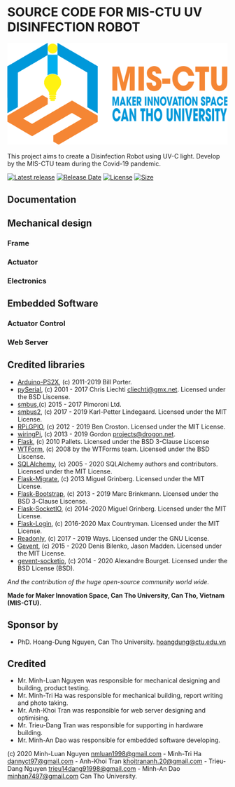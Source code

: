 # SOURCE CODE FOR MIS-CTU UV DISINFECTION ROBOT

[![MIS-CTU logo](/docs/pictures/MIS_CTU.png)](https://mis.ctu.edu.vn/)

This project aims to create a Disinfection Robot using UV-C light.
Develop by the MIS-CTU team during the Covid-19 pandemic.

[![Latest release](https://img.shields.io/github/v/release/minhan74/UV-Robot?include_prereleases)](https://github.com/minhan74/UV-Robot/releases/latest)
[![Release Date](https://img.shields.io/github/release-date-pre/minhan74/UV-Robot)](https://github.com/minhan74/UV-Robot/releases/latest/)
[![License](https://img.shields.io/badge/license-MIT-green)](LICENSE) <!-- [![License](https://img.shields.io/github/license/minhan74/UV-Robot.svg)](LICENSE) -->
[![Size](https://img.shields.io/github/repo-size/minhan74/UV-Robot)](https://github.com/minhan74/UV-Robot/)

## Documentation

<!-- * **[Full Report]**: detailed explaination on how we create this system and how to use it (school scientific research report - in Vietnamese).
* **[Hardware assembling instruction]**: how to re-create the hardware (extracted from the full report - in Vietnamese).
* **[Hardware files]**: ready-to-print parts of the cover and PCB.
* **[ESP32 - How to use the device]**: Guidance on how to properly setup the device for usage (extracted from the full report - in Vietnamese).
* **[ESP32 - Flash Instruction]**: Instruction on how to flash a ready-to-use binary file to esp32 (in English).
* **[ESP32 - Prepare Developing Environment]**: Guidance on how to prepare an appropriate developing environment for esp32 (in English).
* **[Web server - How to use]**: How to use the web server (in Vietnamese).
* **[Web server - Create localhost server]**: How to create a localhost server for locally use (in Vietnamese).
* **[Web server - Create globalhost server]**: How to create a globalhost server for internet use (in Vietnamese). -->

## Mechanical design

### Frame

### Actuator

### Electronics

## Embedded Software

### Actuator Control

### Web Server

## Credited libraries

- [Arduino-PS2X], (c) 2011-2019 Bill Porter.
- [pySerial], (c) 2001 - 2017 Chris Liechti <cliechti@gmx.net>. Licensed under the BSD Liscense.
- [smbus],(c) 2015 - 2017 Pimoroni Ltd.
- [smbus2], (c) 2017 - 2019 Karl-Petter Lindegaard. Licensed under the MIT License.
- [RPi.GPIO], (c) 2012 - 2019 Ben Croston. Licensed under the MIT License.
- [wiringPi], (c) 2013 - 2019 Gordon <projects@drogon.net>.
- [Flask], (c) 2010 Pallets. Licensed under the BSD 3-Clause Liscense
- [WTForm], (c) 2008 by the WTForms team. Licensed under the BSD Liscense.
- [SQLAlchemy], (c) 2005 - 2020 SQLAlchemy authors and contributors. Licensed under the MIT License.
- [Flask-Migrate], (c) 2013 Miguel Grinberg. Licensed under the MIT License.
- [Flask-Bootstrap], (c) 2013 - 2019 Marc Brinkmann. Licensed under the BSD 3-Clause Liscense.
- [Flask-SocketIO], (c) 2014-2020 Miguel Grinberg. Licensed under the MIT License.
- [Flask-Login], (c) 2016-2020 Max Countryman. Licensed under the MIT License.
- [Readonly], (c) 2017 - 2019 Ways. Licensed under the GNU License.
- [Gevent], (c) 2015 - 2020 Denis Bilenko, Jason Madden. Licensed under the MIT License.
- [gevent-socketio], (c) 2014 - 2020 Alexandre Bourget. Licensed under the BSD License (BSD).

 _And the contribution of the huge open-source community world wide._

**Made for Maker Innovation Space, Can Tho University, Can Tho, Vietnam (MIS-CTU).**

## Sponsor by

- PhD. Hoang-Dung Nguyen, Can Tho University. <hoangdung@ctu.edu.vn>

## Credited

- Mr. Minh-Luan Nguyen was responsible for mechanical designing and building, product testing.
- Mr. Minh-Tri Ha was responsible for mechanical building, report writing and photo taking.
- Mr. Anh-Khoi Tran was responsible for web server designing and optimising.
- Mr. Trieu-Dang Tran was responsible for supporting in hardware building.
- Mr. Minh-An Dao was responsible for embedded software developing.

 (c) 2020 Minh-Luan Nguyen <nmluan1998@gmail.com> - Minh-Tri Ha <dannyct97@gmail.com> - Anh-Khoi Tran <khoitrananh.20@gmail.com> - Trieu-Dang Nguyen <trieu14dang91998@gmail.com> - Minh-An Dao <minhan7497@gmail.com> Can Tho University.

 <!-- Links -->

[Arduino-PS2X]: https://github.com/madsci1016/Arduino-PS2X
[pySerial]: https://github.com/pyserial/pyserial
[smbus]: https://github.com/pimoroni/py-smbus
[smbus2]: https://github.com/kplindegaard/smbus2
[RPi.GPIO]: https://pypi.org/project/RPi.GPIO/
[wiringPi]: http://wiringpi.com/
[Flask]: https://github.com/pallets/flask
[WTForm]: https://github.com/wtforms/wtforms
[SQLAlchemy]: https://github.com/sqlalchemy/sqlalchemy
[Flask-Migrate]: https://github.com/miguelgrinberg/Flask-Migrate
[Flask-Bootstrap]: https://github.com/mbr/flask-bootstrap
[Flask-SocketIO]: https://github.com/miguelgrinberg/Flask-SocketIO
[Flask-Login]: https://github.com/maxcountryman/flask-login
[Readonly]: https://gitlab.com/larsfp/rpi-readonly
[Gevent]: https://pypi.org/project/gevent/
[gevent-socketio]: https://pypi.org/project/gevent-socketio/
